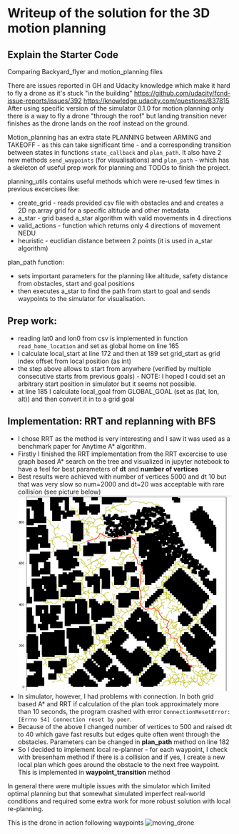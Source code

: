 Writeup of the solution for the 3D motion planning
===

Explain the Starter Code
------

Comparing Backyard_flyer and motion_planning files

There are issues reported in GH and Udacity knowledge which make it hard to fly a drone as it's stuck "in the building"
https://github.com/udacity/fcnd-issue-reports/issues/392
https://knowledge.udacity.com/questions/837815
After using specific version of the simulator 0.1.0 for motion planning only there is a way to fly a drone "through the roof" but landing transition never finishes 
as the drone lands on the roof instead on the ground.


Motion_planning has an extra state PLANNING between ARMING and TAKEOFF - as this can take significant time - 
and a corresponding transition between states in functions `state_callback` and `plan_path`.
It also have 2 new methods `send_waypoints` (for visualisations) and `plan_path` - which has a skeleton of useful prep work for planning and TODOs to finish the project.

planning_utils contains useful methods which were re-used few times in previous excercises like:
 - create_grid - reads provided csv file with obstacles and and creates a 2D np.array grid for a specific altitude and other metadata
 - a_star - grid based a_star algorithm with valid movements in 4 directions
 - valid_actions - function which returns only 4 directions of movement NEDU
 - heuristic - euclidian distance between 2 points (it is used in a_star algorithm)

plan_path function:
 - sets important parameters for the planning like altitude, safety distance from obstacles, start and goal positions
 - then executes a_star to find the path from start to goal and sends waypoints to the simulator for visualisation.

Prep work:
---
- reading lat0 and lon0 from csv is implemented in function `read_home_location` and set as global home on line 165
- I calculate local_start at line 172 and then at 189 set grid_start as grid index offset from local position (as int)
- the step above allows to start from anywhere (verified by multiple consecutive starts from previous goals) - NOTE: I hoped I could set an arbitrary start position in simulator but it seems not possible.
- at line 185 I calculate local_goal from GLOBAL_GOAL (set as (lat, lon, alt)) and then convert it in to a grid goal 

Implementation: RRT and replanning with BFS
---
- I chose RRT as the method is very interesting and I saw it was used as a benchmark paper for Anytime A* algorithm.
- Firstly I finished the RRT implementation from the RRT excercise to use graph based A* search on the tree and visualized 
in jupyter notebook to have a feel for best parameters of **dt** and **number of vertices**
- Best results were achieved with number of vertices 5000 and dt 10 but that was very slow so num=2000 and dt=20 was acceptable with rare collision (see picture below)
![rrt_plan](rrt_plan.png)
- In simulator, however, I had problems with connection. In both grid based A* and RRT if calculation of the plan took approximately more than 10 seconds, the program crashed with error `ConnectionResetError: [Errno 54] Connection reset by peer`.
- Because of the above I changed number of vertices to 500 and raised dt to 40 which gave fast results but edges quite often went through the obstacles. Parameters can be changed in **plan_path** method on line 182
- So I decided to implement local re-planner - for each waypoint, I check with bresenham method if there is a collision and if yes, I create a new local plan which goes around the obstacle to the next free waypoint. This is implemented in **waypoint_transition** method

In general there were multiple issues with the simulator which limited optimal planning but that somewhat simulated imperfect real-world conditions and required some extra work for more robust solution with local re-planning.

This is the drone in action following waypoints
![moving_drone](moving_drone.png)